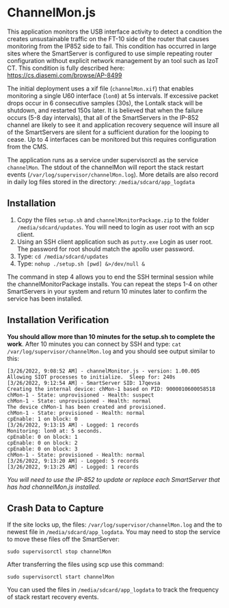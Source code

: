 # ChannelMon.js
This application monitors the USB interface activity to detect a condition the creates unsustainable traffic on the FT-10 side of the router that causes monitoring from the IP852 side to fail.  This condition has occurred in large sites where the SmartServer is configured to use simple repeating router configuration without explicit network management by an tool such as IzoT CT.  This condition is fully described here: https://cs.diasemi.com/browse/AP-8499 

The initial deployment uses a xif file (`channelMon.xif`) that enables monitoring a single U60 interface (`lon0`) at 5s intervals.  If excessive packet drops occur in 6 consecutive samples (30s), the Lontalk stack will be shutdown, and restarted 150s later.  It is believed that when the failure occurs (5-8 day intervals), that all of the SmartServers in the IP-852 channel are likely to see it and application recovery sequence will insure all of the SmartServers are silent for a sufficient duration for the looping to cease.  Up to 4 interfaces can be monitored but this requires configuration from the CMS.

The application runs as a service under supervisorctl as the service `channelMon`.  The stdout of the channelMon will report the stack restart events (`/var/log/supervisor/channelMon.log`).  More details are also record in daily log files stored in the directory: `/media/sdcard/app_logdata`
## Installation
1. Copy the files `setup.sh` and `channelMonitorPackage.zip` to the folder `/media/sdcard/updates`.  You will need to login as user root with an scp client.
2. Using an SSH client application such as `putty.exe` Login as user root.  The password for root should match the apollo user password.
3. Type: `cd /media/sdcard/updates `
4. Type: `nohup ./setup.sh [pwd] &>/dev/null &`

The command in step 4 allows you to end the SSH terminal session while the channelMonitorPackage installs.  You can repeat the steps 1-4 on other SmartServers in your system and return 10 minutes later to confirm the service has been installed.
## Installation Verification

**You should allow more than 10 minutes for the setup.sh to complete the work**.  After 10 minutes you can connect by SSH and type: `cat /var/log/supervisor/channelMon.log` and you should see output similar to this:
```
[3/26/2022, 9:08:52 AM] - channelMonitor.js - version: 1.00.005
Allowing SIOT processes to initialize.  Sleep for: 240s
[3/26/2022, 9:12:54 AM] - SmartServer SID: 17qevsa
Creating the internal device: chMon-1 based on PID: 9000010600058518
chMon-1 - State: unprovisioned - Health: suspect
chMon-1 - State: unprovisioned - Health: normal
The device chMon-1 has been created and provisioned.
chMon-1 - State: provisioned - Health: normal
cpEnable: 1 on block: 0
[3/26/2022, 9:13:15 AM] - Logged: 1 records
Monitoring: lon0 at: 5 seconds.
cpEnable: 0 on block: 1
cpEnable: 0 on block: 2
cpEnable: 0 on block: 3
chMon-1 - State: provisioned - Health: normal
[3/26/2022, 9:13:20 AM] - Logged: 5 records
[3/26/2022, 9:13:25 AM] - Logged: 1 records
```
*You will need to use the IP-852 to update or replace each SmartServer that has had channelMon.js installed.*  
## Crash Data to Capture
If the site locks up, the files: `/var/log/supervisor/channelMon.log` and the to newest file in `/media/sdcard/app_logdata`. You may need to stop the service to move these files off the SmartServer: 

`sudo supervisorctl stop channelMon`

After transferring the files using scp use this command:

`sudo supervisorctl start channelMon`

You can used the files in `/media/sdcard/app_logdata` to track the frequency of stack restart recovery events.
